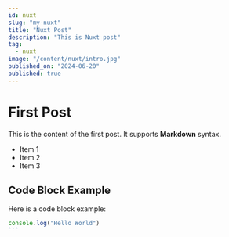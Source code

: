 ```yaml
---
id: nuxt
slug: "my-nuxt"
title: "Nuxt Post"
description: "This is Nuxt post"
tag:
  - nuxt
image: "/content/nuxt/intro.jpg"
published_on: "2024-06-20"
published: true
---
```


# First Post

This is the content of the first post. It supports **Markdown** syntax.

- Item 1
- Item 2
- Item 3

## Code Block Example

Here is a code block example:

```js
console.log("Hello World")
```‎
